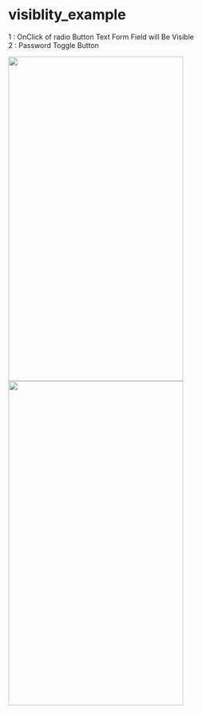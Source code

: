 # visiblity_example

1  :  OnClick of radio Button Text Form Field will Be Visible \
2  :  Password Toggle Button

<img src="https://user-images.githubusercontent.com/55477266/67267089-3ec4c000-f4cf-11e9-98d2-89906dc8c135.png" width="350" height="650">
<img src="https://user-images.githubusercontent.com/55477266/67267153-5f8d1580-f4cf-11e9-8dd7-fe5374a126f6.png" width="350" height="650">

